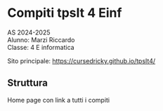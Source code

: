 # Compiti tpsIt 4 Einf

AS 2024-2025 \
Alunno: Marzi Riccardo\
Classe: 4 E informatica

Sito principale:
https://cursedricky.github.io/tpsIt4/

## Struttura

Home page con link a tutti i compiti 
